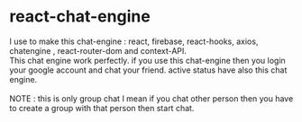 # react-chat-engine
I use to make this chat-engine : react, firebase, react-hooks, axios, chatengine , react-router-dom and context-API.<br>
This chat engine work perfectly. if you use this chat-engine then you login your google account and chat your friend. active status have also this chat engine.
<br>
<br>
NOTE :  this is only group chat I mean if you chat other person then you have to create a group with that person then start chat.
